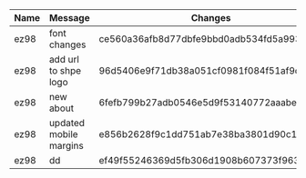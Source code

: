 | Name | Message | Changes |
| ---- | ----------- | ---- |
| ez98 | font changes | ce560a36afb8d77dbfe9bbd0adb534fd5a993b7c |
| ez98 | add url to shpe logo | 96d5406e9f71db38a051cf0981f084f51af9d1ca |
| ez98 | new about | 6fefb799b27adb0546e5d9f53140772aaabe2b14 |
| ez98 | updated mobile margins | e856b2628f9c1dd751ab7e38ba3801d90c16cbf1 |
| ez98 | dd | ef49f55246369d5fb306d1908b607373f9637829 |
